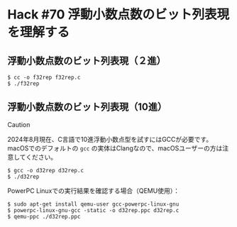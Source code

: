 # Hack #70 浮動小数点数のビット列表現を理解する

## 浮動小数点数のビット列表現（２進）

```
$ cc -o f32rep f32rep.c
$ ./f32rep
```

## 浮動小数点数のビット列表現（10進）

> [!CAUTION]
> 2024年8月現在、C言語で10進浮動小数点型を試すにはGCCが必要です。macOSでのデフォルトの `gcc` の実体はClangなので、macOSユーザーの方は注意してください。

```
$ gcc -o d32rep d32rep.c
$ ./d32rep
```

PowerPC Linuxでの実行結果を確認する場合（QEMU使用）：

```
$ sudo apt-get install qemu-user gcc-powerpc-linux-gnu
$ powerpc-linux-gnu-gcc -static -o d32rep.ppc d32rep.c
$ qemu-ppc ./d32rep.ppc
```
